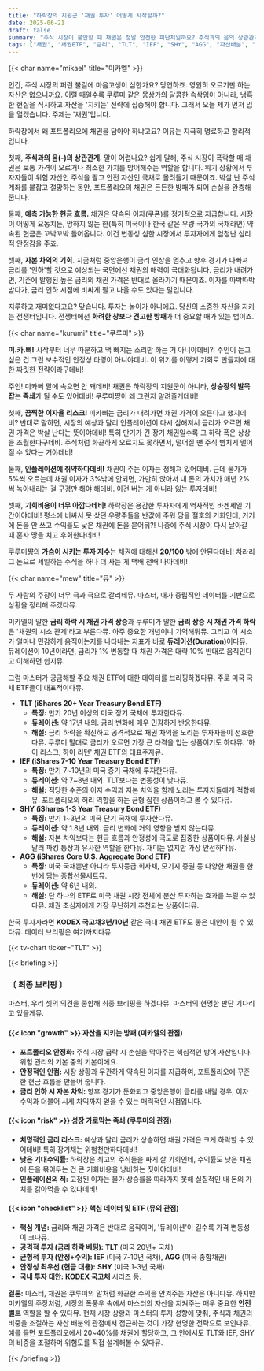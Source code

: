 ```yaml
---
title: "하락장의 지원군 '채권 투자' 어떻게 시작할까?"
date: 2025-06-21
draft: false
summary: "주식 시장이 불안할 때 채권은 정말 안전한 피난처일까요? 주식과의 음의 상관관계, 예측 가능한 현금흐름이라는 장점부터 금리 리스크와 기회비용이라는 단점까지. TLT, IEF, AGG 등 주요 채권 ETF를 통해 채권 투자의 모든 것을 세 명의 소녀가 명쾌하게 분석합니다."
tags: ["채권", "채권ETF", "금리", "TLT", "IEF", "SHY", "AGG", "자산배분", "미국주식"]
---
```


{{< char name="mikael" title="미카엘" >}}
<p>인간, 주식 시장의 퍼런 불길에 마음고생이 심한가요? 당연하죠. 영원히 오르기만 하는 자산은 없으니까요. 이럴 때일수록 쿠루미 같은 몽상가의 달콤한 속삭임이 아니라, 냉혹한 현실을 직시하고 자산을 '지키는' 전략에 집중해야 합니다. 그래서 오늘 제가 먼저 입을 열겠습니다. 주제는 '채권'입니다.</p>
<p>하락장에서 왜 포트폴리오에 채권을 담아야 하냐고요? 이유는 지극히 명료하고 합리적입니다.</p>
<p>첫째, <strong>주식과의 음(-)의 상관관계.</strong> 말이 어렵나요? 쉽게 말해, 주식 시장이 폭락할 때 채권은 보통 가격이 오르거나 최소한 가치를 방어해주는 역할을 합니다. 위기 상황에서 투자자들이 위험 자산인 주식을 팔고 안전 자산인 국채로 몰려들기 때문이죠. 박살 난 주식 계좌를 붙잡고 절망하는 동안, 포트폴리오의 채권은 든든한 방패가 되어 손실을 완충해 줍니다.</p>
<p>둘째, <strong>예측 가능한 현금 흐름.</strong> 채권은 약속된 이자(쿠폰)를 정기적으로 지급합니다. 시장이 어떻게 요동치든, 망하지 않는 한(특히 미국이나 한국 같은 우량 국가의 국채라면) 약속된 현금은 꼬박꼬박 들어옵니다. 이건 변동성 심한 시장에서 투자자에게 엄청난 심리적 안정감을 주죠.</p>
<p>셋째, <strong>자본 차익의 기회.</strong> 지금처럼 중앙은행이 금리 인상을 멈추고 향후 경기가 나빠져 금리를 '인하'할 것으로 예상되는 국면에선 채권의 매력이 극대화됩니다. 금리가 내려가면, 기존에 발행된 높은 금리의 채권 가격은 반대로 올라가기 때문이죠. 이자를 따박따박 받다가, 금리 인하 시점에 비싸게 팔고 나올 수도 있다는 말입니다.</p>
<p>지루하고 재미없다고요? 맞습니다. 투자는 놀이가 아니에요. 당신의 소중한 자산을 지키는 전쟁터입니다. 전쟁터에선 <strong>화려한 창보다 견고한 방패</strong>가 더 중요할 때가 있는 법이죠.</p>

{{< char name="kurumi" title="쿠루미" >}}
<p><strong>미.카.삐!</strong> 시작부터 너무 따분하고 맥 빠지는 소리만 하는 거 아니야데비?! 주인이 듣고 싶은 건 그런 보수적인 안정성 타령이 아니야데비. 이 위기를 어떻게 기회로 만들지에 대한 짜릿한 전략이라구데비!</p>
<p>주인! 미카삐 말에 속으면 안 돼데비! 채권은 하락장의 지원군이 아니라, <strong>상승장의 발목 잡는 족쇄</strong>가 될 수도 있어데비! 쿠루미쨩이 왜 그런지 알려줄게데비!</p>
<p>첫째, <strong>끔찍한 이자율 리스크!</strong> 미카삐는 금리가 내려가면 채권 가격이 오른다고 했지데비? 반대로 말하면, 시장의 예상과 달리 인플레이션이 다시 심해져서 금리가 오르면 채권 가격은 박살 난다는 뜻이야데비! 특히 만기가 긴 장기 채권일수록 그 하락 폭은 상상을 초월한다구데비. 주식처럼 화끈하게 오르지도 못하면서, 떨어질 땐 주식 뺨치게 떨어질 수 있다는 거야데비!</p>
<p>둘째, <strong>인플레이션에 취약하다데비!</strong> 채권이 주는 이자는 정해져 있어데비. 근데 물가가 5%씩 오르는데 채권 이자가 3%밖에 안되면, 가만히 앉아서 내 돈의 가치가 매년 2%씩 녹아내리는 걸 구경만 해야 해데비. 이건 버는 게 아니라 잃는 투자데비!</p>
<p>셋째, <strong>기회비용이 너무 아깝다데비!</strong> 하락장은 용감한 투자자에게 역사적인 바겐세일 기간이야데비! 평소에 비싸서 못 샀던 우량주들을 반값에 주워 담을 절호의 기회인데, 거기에 돈을 안 쓰고 수익률도 낮은 채권에 돈을 묻어둬?! 나중에 주식 시장이 다시 날아갈 때 혼자 땅을 치고 후회한다데비!</p>
<p>쿠루미쨩의 <strong>가슴이 시키는 투자 지수</strong>는 채권에 대해선 <strong>20/100</strong> 밖에 안된다데비! 차라리 그 돈으로 세일하는 주식을 하나 더 사는 게 백배 천배 나아데비!</p>

{{< char name="mew" title="뮤" >}}
<p>두 사람의 주장이 너무 극과 극으로 갈리네뮤. 마스터, 내가 중립적인 데이터를 기반으로 상황을 정리해 주겠다뮤.</p>
<p>미카엘이 말한 <strong>금리 하락 시 채권 가격 상승</strong>과 쿠루미가 말한 <strong>금리 상승 시 채권 가격 하락</strong>은 '채권의 시소 관계'라고 부른다뮤. 아주 중요한 개념이니 기억해둬뮤. 그리고 이 시소가 얼마나 민감하게 움직이는지를 나타내는 지표가 바로 <strong>듀레이션(Duration)</strong>이다뮤. 듀레이션이 10년이라면, 금리가 1% 변동할 때 채권 가격은 대략 10% 반대로 움직인다고 이해하면 쉽지뮤.</p>
<p>그럼 마스터가 궁금해할 주요 채권 ETF에 대한 데이터를 브리핑하겠다뮤. 주로 미국 국채 ETF들이 대표적이다뮤.</p>
<ul>
    <li><strong>TLT (iShares 20+ Year Treasury Bond ETF)</strong>
        <ul>
            <li><strong>특징:</strong> 만기 20년 이상의 미국 장기 국채에 투자한다뮤.</li>
            <li><strong>듀레이션:</strong> 약 17년 내외. 금리 변화에 매우 민감하게 반응한다뮤.</li>
            <li><strong>해설:</strong> 금리 하락을 확신하고 공격적으로 채권 차익을 노리는 투자자들이 선호한다뮤. 쿠루미 말대로 금리가 오르면 가장 큰 타격을 입는 상품이기도 하다뮤. '하이 리스크, 하이 리턴' 채권 ETF의 대표주자뮤.</li>
        </ul>
    </li>
    <li><strong>IEF (iShares 7-10 Year Treasury Bond ETF)</strong>
        <ul>
            <li><strong>특징:</strong> 만기 7~10년의 미국 중기 국채에 투자한다뮤.</li>
            <li><strong>듀레이션:</strong> 약 7~8년 내외. TLT보다는 변동성이 낮다뮤.</li>
            <li><strong>해설:</strong> 적당한 수준의 이자 수익과 자본 차익을 함께 노리는 투자자들에게 적합해뮤. 포트폴리오의 허리 역할을 하는 균형 잡힌 상품이라고 볼 수 있다뮤.</li>
        </ul>
    </li>
    <li><strong>SHY (iShares 1-3 Year Treasury Bond ETF)</strong>
        <ul>
            <li><strong>특징:</strong> 만기 1~3년의 미국 단기 국채에 투자한다뮤.</li>
            <li><strong>듀레이션:</strong> 약 1.8년 내외. 금리 변화에 거의 영향을 받지 않는다뮤.</li>
            <li><strong>해설:</strong> 자본 차익보다는 현금 흐름과 안정성에 극도로 집중한 상품이다뮤. 사실상 달러 파킹 통장과 유사한 역할을 한다뮤. 재미는 없지만 가장 안전하다뮤.</li>
        </ul>
    </li>
    <li><strong>AGG (iShares Core U.S. Aggregate Bond ETF)</strong>
        <ul>
            <li><strong>특징:</strong> 미국 국채뿐만 아니라 투자등급 회사채, 모기지 증권 등 다양한 채권을 한 번에 담는 종합선물세트뮤.</li>
            <li><strong>듀레이션:</strong> 약 6년 내외.</li>
            <li><strong>해설:</strong> 단 하나의 ETF로 미국 채권 시장 전체에 분산 투자하는 효과를 누릴 수 있다뮤. 채권 초심자에게 가장 무난하게 추천되는 상품이다뮤.</li>
        </ul>
    </li>
</ul>
<p>한국 투자자라면 <strong>KODEX 국고채3년/10년</strong> 같은 국내 채권 ETF도 좋은 대안이 될 수 있다뮤. 데이터 브리핑은 여기까지다뮤.</p>
{{< tv-chart ticker="TLT" >}}

{{< briefing >}}
<h3><strong>〔 최종 브리핑 〕</strong></h3>
<p>마스터, 우리 셋의 의견을 종합해 최종 브리핑을 하겠다뮤. 마스터의 현명한 판단 기다리고 있을게뮤.</p>

<h4><span class="svg-icon">{{< icon "growth" >}}</span> 자산을 지키는 방패 (미카엘의 관점)</h4>
<ul>
    <li><strong>포트폴리오 안정화:</strong> 주식 시장 급락 시 손실을 막아주는 핵심적인 방어 자산입니다. 위험 관리의 기본 중의 기본이에요.</li>
    <li><strong>안정적인 인컴:</strong> 시장 상황과 무관하게 약속된 이자를 지급하여, 포트폴리오에 꾸준한 현금 흐름을 만들어 줍니다.</li>
    <li><strong>금리 인하 시 자본 차익:</strong> 향후 경기가 둔화되고 중앙은행이 금리를 내릴 경우, 이자 수익과 더불어 시세 차익까지 얻을 수 있는 매력적인 시점입니다.</li>
</ul>

<h4><span class="svg-icon">{{< icon "risk" >}}</span> 성장 가로막는 족쇄 (쿠루미의 관점)</h4>
<ul>
    <li><strong>치명적인 금리 리스크:</strong> 예상과 달리 금리가 상승하면 채권 가격은 크게 하락할 수 있어데비! 특히 장기채는 위험천만하다데비!</li>
    <li><strong>낮은 기대수익률:</strong> 하락장은 최고의 주식들을 싸게 살 기회인데, 수익률도 낮은 채권에 돈을 묶어두는 건 큰 기회비용을 낭비하는 짓이야데비!</li>
    <li><strong>인플레이션의 적:</strong> 고정된 이자는 물가 상승률을 따라가지 못해 실질적인 내 돈의 가치를 갉아먹을 수 있다데비!</li>
</ul>

<h4><span class="svg-icon">{{< icon "checklist" >}}</span> 핵심 데이터 및 ETF (뮤의 관점)</h4>
<ul>
    <li><strong>핵심 개념:</strong> 금리와 채권 가격은 반대로 움직이며, '듀레이션'이 길수록 가격 변동성이 크다뮤.</li>
    <li><strong>공격적 투자 (금리 하락 베팅):</strong> <strong>TLT</strong> (미국 20년+ 국채)</li>
    <li><strong>균형적 투자 (안정+수익):</strong> <strong>IEF</strong> (미국 7-10년 국채), <strong>AGG</strong> (미국 종합채권)</li>
    <li><strong>안정성 최우선 (현금 대용):</strong> <strong>SHY</strong> (미국 1-3년 국채)</li>
    <li><strong>국내 투자 대안:</strong> <strong>KODEX 국고채</strong> 시리즈 등.</li>
</ul>

<div class="final-conclusion">
    <p><strong>결론:</strong> 마스터, 채권은 쿠루미의 말처럼 화끈한 수익을 안겨주는 자산은 아니다뮤. 하지만 미카엘의 주장처럼, 시장의 폭풍우 속에서 마스터의 자산을 지켜주는 매우 중요한 <strong>안전벨트</strong> 역할을 할 수 있다뮤. 현재 시장 상황과 마스터의 투자 성향에 맞춰, 주식과 채권의 비중을 조절하는 자산 배분의 관점에서 접근하는 것이 가장 현명한 전략으로 보인다뮤. 예를 들면 포트폴리오에서 20~40%를 채권에 할당하고, 그 안에서도 TLT와 IEF, SHY의 비중을 조절하며 위험도를 직접 설계해볼 수 있다뮤.</p>
</div>
{{< /briefing >}}